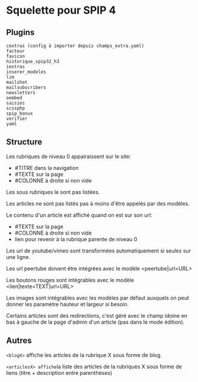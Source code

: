 # Squelette pour SPIP 4

## Plugins

```
cextras (config à importer depuis champs_extra.yaml)
facteur
favicon
historique_spip32_h3
iextras
inserer_modeles
lim
mailshot
mailsubscribers
newsletters
oembed
saisies
scssphp
spip_bonux
verifier
yaml
```


## Structure

Les rubriques de niveau 0 appairaissent sur le site:
 - #TITRE dans la navigation
 - #TEXTE sur la page
 - #COLONNE à droite si non vide

Les sous rubriques le sont pas listées.

Les articles ne sont pas listés pas à moins d'être appelés par des modèles.

Le contenu d'un article est affiché quand on est sur son url:
 - #TEXTE sur la page
 - #COLONNE à droite si non vide
 - lien pour revenir à la rubrique parente de niveau 0

Les url de youtube/vimeo sont transformées automatiquement si seules sur une ligne.

Les url peertube doivent être intégrées avec le modèle <peertube|url=URL>

Les boutons rouges sont intégrables avec le modèle <lien|texte=TEXT|url=URL>

Les images sont intégrables avec les modèles par défaut auxquels on peut donner les paramètre hauteur et largeur si besoin.

Certains articles sont des redirections, c'est géré avec le champ idoine en bas à gauche de la page d'admin d'un article (pas dans le mode édition).

## Autres

`<blogX>` affiche les articles de la rubrique X sous forme de blog.

`<articlesX> affiche`la liste des articles de la rubriques X sous forme de liens (titre + description entre parenthèses)
